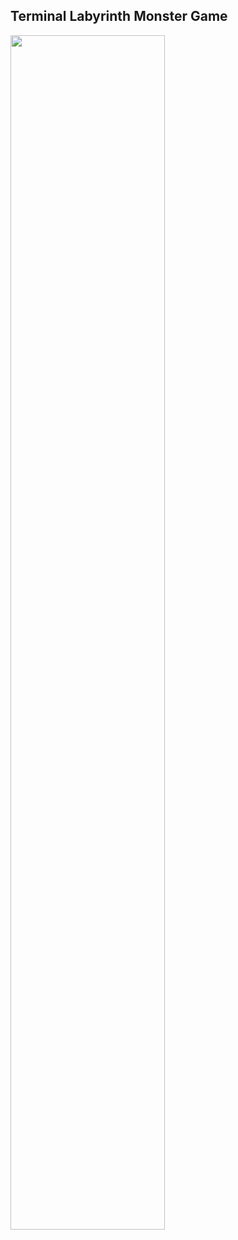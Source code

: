 ## Terminal Labyrinth Monster Game






<img src="https://user-images.githubusercontent.com/74179715/200823827-c22fde62-8a3d-4ced-a5b4-ff4e185d046d.mov" width="70%" height="70%"/>

